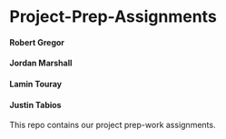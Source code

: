 # Project-Prep-Assignments


#### Robert Gregor
#### Jordan Marshall
#### Lamin Touray
#### Justin Tabios

This repo contains our project prep-work assignments.
